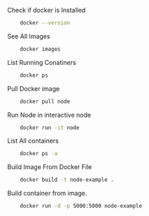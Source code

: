 Check if docker is Installed

```bash
    docker --version
```

See All Images

```bash
    docker images
```

List Running Conatiners

```bash
    docker ps
```
Pull Docker image  

```bash
    docker pull node 
```

Run Node in interactive node

```bash
    docker run -it node
```

List All containers

```bash
    docker ps -a
```

Build Image From Docker File

```bash
    docker build -t node-example .
```

Build container from image. 

```bash
    docker run -d -p 5000:5000 node-example 
```

